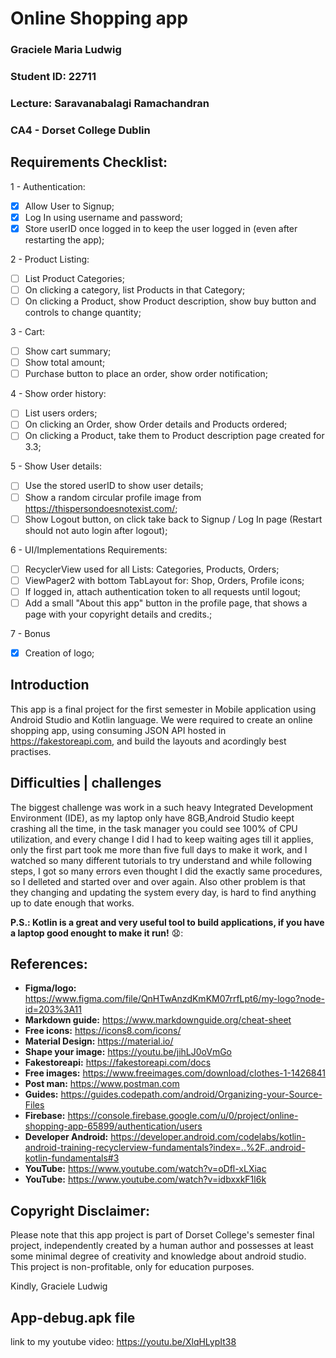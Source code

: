 # **Online Shopping app**
### Graciele Maria Ludwig
### Student ID: 22711
### Lecture: Saravanabalagi Ramachandran
### CA4 - Dorset College Dublin

## Requirements Checklist:
1 - Authentication:
- [x] Allow User to Signup;
- [x] Log In using username and password;
- [x] Store userID once logged in to keep the user logged in (even after restarting the app);

2 - Product Listing:
- [ ] List Product Categories;
- [ ] On clicking a category, list Products in that Category;
- [ ] On clicking a Product, show Product description, show buy button and controls to change quantity;

3 - Cart:
- [ ] Show cart summary;
- [ ] Show total amount;
- [ ] Purchase button to place an order, show order notification;

4 - Show order history:
- [ ] List users orders;
- [ ] On clicking an Order, show Order details and Products ordered;
- [ ] On clicking a Product, take them to Product description page created for 3.3;

5 - Show User details:
- [ ] Use the stored userID to show user details;
- [ ] Show a random circular profile image from https://thispersondoesnotexist.com/;
- [ ] Show Logout button, on click take back to Signup / Log In page (Restart should not auto login after logout);

6 - UI/Implementations Requirements:
- [ ] RecyclerView used for all Lists: Categories, Products, Orders;
- [ ] ViewPager2 with bottom TabLayout for: Shop, Orders, Profile icons;
- [ ] If logged in, attach authentication token to all requests until logout;
- [ ] Add a small "About this app" button in the profile page, that shows a page with your copyright details and credits.;

7 - Bonus
- [x] Creation of logo;

## Introduction
This app is a final project for the first semester in Mobile application using Android Studio and Kotlin language. We were required to create an online shopping app, using consuming JSON API hosted in https://fakestoreapi.com, and build the layouts and acordingly best practises.

## Difficulties | challenges
The biggest challenge was work in a such heavy Integrated Development Environment (IDE), as my laptop only have 8GB,Android Studio keept crashing all the time, in the task manager you could see 100% of CPU utilization,  and  every change I did I had to keep waiting ages till it applies, only the first part took me more than five full days to make it work, and I watched so many different tutorials to try understand and while following steps, I got so many errors even thought I did the exactly same procedures, so I delleted and started over and over again. Also other problem is that they changing and updating the system every day, is hard to find anything up to date enough that works. 

**P.S.: Kotlin is a great and very useful tool to build applications, if you have a laptop good enought to make it run!** 😧:

## References:
- **Figma/logo:** https://www.figma.com/file/QnHTwAnzdKmKM07rrfLpt6/my-logo?node-id=203%3A11
- **Markdown guide:** https://www.markdownguide.org/cheat-sheet
- **Free icons:** https://icons8.com/icons/
- **Material Design:** https://material.io/
- **Shape your image:** https://youtu.be/jihLJ0oVmGo
- **Fakestoreapi:** https://fakestoreapi.com/docs
- **Free images:** https://www.freeimages.com/download/clothes-1-1426841
- **Post man:** https://www.postman.com
- **Guides:** https://guides.codepath.com/android/Organizing-your-Source-Files
- **Firebase:** https://console.firebase.google.com/u/0/project/online-shopping-app-65899/authentication/users
- **Developer Android:** https://developer.android.com/codelabs/kotlin-android-training-recyclerview-fundamentals?index=..%2F..android-kotlin-fundamentals#3
- **YouTube:** https://www.youtube.com/watch?v=oDfl-xLXiac
- **YouTube:** https://www.youtube.com/watch?v=idbxxkF1l6k


## Copyright Disclaimer:
Please note that this app project is part of Dorset College's semester final project, independently created by a human author and possesses at least some minimal degree of creativity and knowledge about android studio. This project is non-profitable, only for education purposes. 

Kindly, 
Graciele Ludwig

## App-debug.apk file
link to my youtube video:  https://youtu.be/XlqHLypIt38
